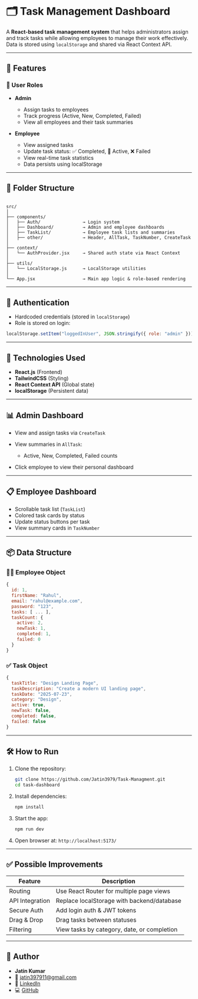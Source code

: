 # 🗂️ Task Management Dashboard

A **React-based task management system** that helps administrators assign and track tasks while allowing employees to manage their work effectively. Data is stored using `localStorage` and shared via React Context API.

---

## 🚀 Features

### 👤 User Roles

- **Admin**
  - Assign tasks to employees
  - Track progress (Active, New, Completed, Failed)
  - View all employees and their task summaries

- **Employee**
  - View assigned tasks
  - Update task status: ✅ Completed, 🔄 Active, ❌ Failed
  - View real-time task statistics
  - Data persists using localStorage

---

## 🧱 Folder Structure

```

src/
│
├── components/
│   ├── Auth/                → Login system
│   ├── Dashboard/           → Admin and employee dashboards
│   ├── TaskList/            → Employee task lists and summaries
│   ├── other/               → Header, AllTask, TaskNumber, CreateTask
│
├── context/
│   └── AuthProvider.jsx     → Shared auth state via React Context
│
├── utils/
│   └── LocalStorage.js      → LocalStorage utilities
│
└── App.jsx                  → Main app logic & role-based rendering

````

---

## 🔐 Authentication

- Hardcoded credentials (stored in `localStorage`)
- Role is stored on login:

```js
localStorage.setItem("loggedInUser", JSON.stringify({ role: "admin" }));
````

---

## 🧠 Technologies Used

* **React.js** (Frontend)
* **TailwindCSS** (Styling)
* **React Context API** (Global state)
* **localStorage** (Persistent data)

---

## 📊 Admin Dashboard

* View and assign tasks via `CreateTask`
* View summaries in `AllTask`:

  * Active, New, Completed, Failed counts
* Click employee to view their personal dashboard

---

## 📋 Employee Dashboard

* Scrollable task list (`TaskList`)
* Colored task cards by status
* Update status buttons per task
* View summary cards in `TaskNumber`

---

## 📦 Data Structure

### 👨‍💼 Employee Object

```js
{
  id: 1,
  firstName: "Rahul",
  email: "rahul@example.com",
  password: "123",
  tasks: [ ... ],
  taskCount: {
    active: 2,
    newTask: 1,
    completed: 1,
    failed: 0
  }
}
```

### ✅ Task Object

```js
{
  taskTitle: "Design Landing Page",
  taskDescription: "Create a modern UI landing page",
  taskDate: "2025-07-23",
  category: "Design",
  active: true,
  newTask: false,
  completed: false,
  failed: false
}
```

---

## 🛠 How to Run

1. Clone the repository:

   ```bash
   git clone https://github.com/Jatin3979/Task-Managment.git
   cd task-dashboard
   ```

2. Install dependencies:

   ```bash
   npm install
   ```

3. Start the app:

   ```bash
   npm run dev
   ```

4. Open browser at: `http://localhost:5173/`

---

## ✅ Possible Improvements

| Feature         | Description                                 |
| --------------- | ------------------------------------------- |
| Routing         | Use React Router for multiple page views    |
| API Integration | Replace localStorage with backend/database  |
| Secure Auth     | Add login auth & JWT tokens                 |
| Drag & Drop     | Drag tasks between statuses                 |
| Filtering       | View tasks by category, date, or completion |

---

## 📌 Author

* **Jatin Kumar**
* 📧 [jatin397911@gmail.com](mailto:jatin397911@gmail.com)
* 💼 [LinkedIn](https://linkedin.com/in/jatin-kumar)
* 💻 [GitHub](https://github.com/jatin3979)




